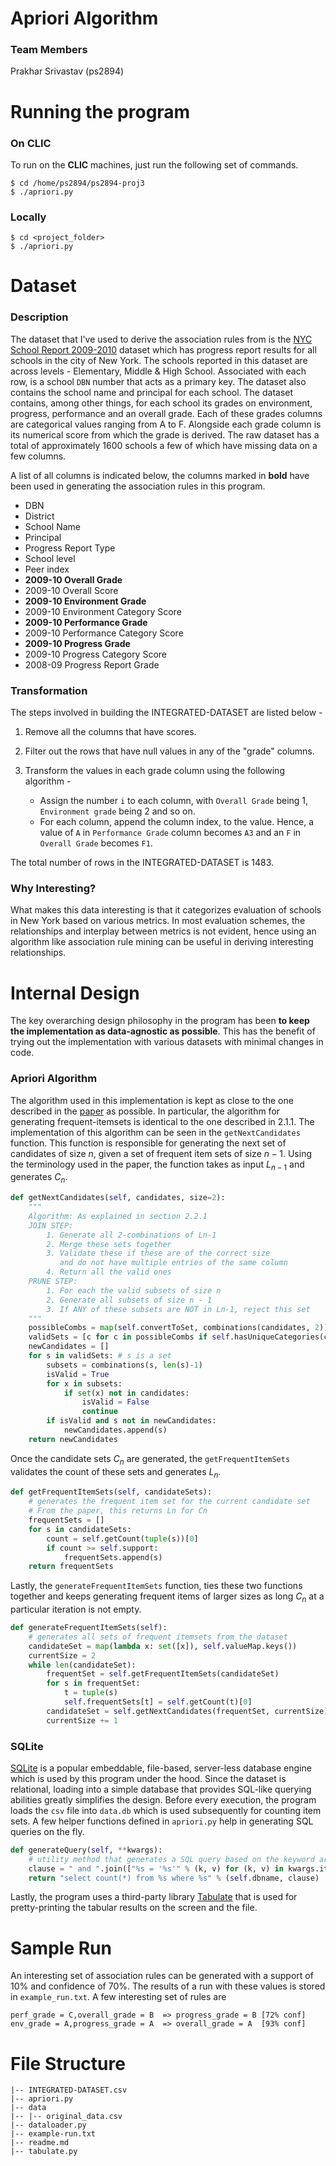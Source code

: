 Apriori Algorithm
===

### Team Members
Prakhar Srivastav (ps2894)

# Running the program

### On CLIC
To run on the **CLIC** machines, just run the following set of commands.

```
$ cd /home/ps2894/ps2894-proj3
$ ./apriori.py
```

### Locally
```
$ cd <project_folder>
$ ./apriori.py
```

# Dataset

### Description
The dataset that I've used to derive the association rules from is the [NYC School Report 2009-2010](https://data.cityofnewyork.us/Education/School-Progress-Reports-All-Schools-2009-10/ffnc-f3aa?category=Education&view_name=School-Progress-Reports-All-Schools-2009-10) dataset which has progress report results for all schools in the city of New York. The schools reported in this dataset are across levels - Elementary, Middle & High School. Associated with each row, is a school `DBN` number that acts as a primary key. The dataset also contains the school name and principal for each school. The dataset contains, among other things, for each school its grades on environment, progress, performance and an overall grade. Each of these grades columns are categorical values ranging from A to F. Alongside each grade column is its numerical score from which the grade is derived. The raw dataset has a total of approximately 1600 schools a few of which have missing data on a few columns.

A list of all columns is indicated below, the columns marked in **bold** have been used in generating the association rules in this program.

- DBN 
- District
- School Name
- Principal
- Progress Report Type
- School level
- Peer index
- **2009-10 Overall Grade**
- 2009-10 Overall Score
- **2009-10 Environment Grade**
- 2009-10 Environment Category Score
- **2009-10 Performance Grade**
- 2009-10 Performance Category Score
- **2009-10 Progress Grade**
- 2009-10 Progress Category Score
- 2008-09 Progress Report Grade

### Transformation
The steps involved in building the INTEGRATED-DATASET are listed below - 

1. Remove all the columns that have scores.
2. Filter out the rows that have null values in any of the "grade" columns.
3. Transform the values in each grade column using the following algorithm -

    - Assign the number `i` to each column, with `Overall Grade` being 1, `Environment grade` being 2 and so on.
    - For each column, append the column index, to the value. Hence, a value of `A` in `Performance Grade` column becomes `A3` and an `F` in `Overall Grade` becomes `F1`.

The total number of rows in the INTEGRATED-DATASET is 1483.

### Why Interesting?
What makes this data interesting is that it categorizes evaluation of schools in New York based on various metrics. In most evaluation schemes, the relationships and interplay between metrics is not evident, hence using an algorithm like association rule mining can be useful in deriving interesting relationships.

# Internal Design

The key overarching design philosophy in the program has been **to keep the implementation as data-agnostic as possible**. This has the benefit of trying out the implementation with various datasets with minimal changes in code.

### Apriori Algorithm
The algorithm used in this implementation is kept as close to the one described in the [paper](http://www.cs.columbia.edu/~gravano/Qual/Papers/agrawal94.pdf) as possible. In particular, the algorithm for generating frequent-itemsets is identical to the one described in 2.1.1. The implementation of this algorithm can be seen in the `getNextCandidates` function. This function is responsible for generating the next set of candidates of size $n$, given a set of frequent item sets of size $n-1$. Using the terminology used in the paper, the function takes as input $L_{n-1}$ and generates $C_{n}$.

```python
def getNextCandidates(self, candidates, size=2):
    """
    Algorithm: As explained in section 2.2.1
    JOIN STEP:
        1. Generate all 2-combinations of Ln-1
        2. Merge these sets together
        3. Validate these if these are of the correct size
           and do not have multiple entries of the same column
        4. Return all the valid ones
    PRUNE STEP:
        1. For each the valid subsets of size n
        2. Generate all subsets of size n - 1
        3. If ANY of these subsets are NOT in Ln-1, reject this set
    """
    possibleCombs = map(self.convertToSet, combinations(candidates, 2))
    validSets = [c for c in possibleCombs if self.hasUniqueCategories(c) and len(c) == size]
    newCandidates = []
    for s in validSets: # s is a set
        subsets = combinations(s, len(s)-1)
        isValid = True
        for x in subsets:
            if set(x) not in candidates:
                isValid = False
                continue
        if isValid and s not in newCandidates:
            newCandidates.append(s)
    return newCandidates

```

Once the candidate sets $C_n$ are generated, the `getFrequentItemSets` validates the count of these sets and generates $L_n$.

```python
def getFrequentItemSets(self, candidateSets):
    # generates the frequent item set for the current candidate set
    # From the paper, this returns Ln for Cn
    frequentSets = []
    for s in candidateSets:
        count = self.getCount(tuple(s))[0]
        if count >= self.support:
            frequentSets.append(s)
    return frequentSets
```

Lastly, the `generateFrequentItemSets` function, ties these two functions together and keeps generating frequent items of larger sizes as long $C_n$ at a particular iteration is not empty.

```python
def generateFrequentItemSets(self):
    # generates all sets of frequent itemsets from the dataset
    candidateSet = map(lambda x: set([x]), self.valueMap.keys())
    currentSize = 2
    while len(candidateSet):
        frequentSet = self.getFrequentItemSets(candidateSet)
        for s in frequentSet:
            t = tuple(s)
            self.frequentSets[t] = self.getCount(t)[0]
        candidateSet = self.getNextCandidates(frequentSet, currentSize)
        currentSize += 1
```

### SQLite
[SQLite](https://www.sqlite.org/) is a popular embeddable, file-based, server-less database engine which is used by this program under the hood. Since the dataset is relational, loading into a simple database that provides SQL-like querying abilities greatly simplifies the design. Before every execution, the program loads the `csv` file into `data.db` which is used subsequently for counting item sets. A few helper functions defined in `apriori.py` help in generating SQL queries on the fly. 
```python
def generateQuery(self, **kwargs):
    # utility method that generates a SQL query based on the keyword arguments provided
    clause = " and ".join(["%s = '%s'" % (k, v) for (k, v) in kwargs.iteritems()])
    return "select count(*) from %s where %s" % (self.dbname, clause)
```

Lastly, the program uses a third-party library [Tabulate](https://bitbucket.org/astanin/python-tabulate) that is used for pretty-printing the tabular results on the screen and the file.

# Sample Run
An interesting set of association rules can be generated with a support of 10% and confidence of 70%. The results of a run with these values is stored in `example_run.txt`. A few interesting set of rules are 

```
perf_grade = C,overall_grade = B  => progress_grade = B [72% conf]
env_grade = A,progress_grade = A  => overall_grade = A  [93% conf]
```



# File Structure
```
|-- INTEGRATED-DATASET.csv
|-- apriori.py
|-- data
|-- |-- original_data.csv
|-- dataloader.py
|-- example-run.txt
|-- readme.md
|-- tabulate.py
```

